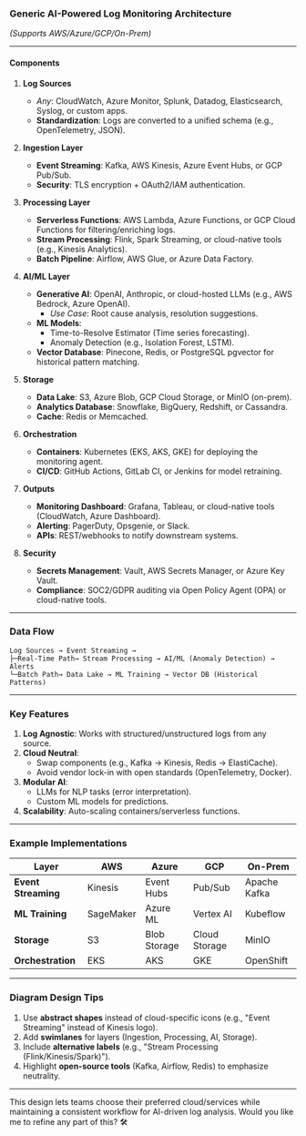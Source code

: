 ### **Generic AI-Powered Log Monitoring Architecture**  
*(Supports AWS/Azure/GCP/On-Prem)*  

---

#### **Components**  
1. **Log Sources**  
   - *Any*: CloudWatch, Azure Monitor, Splunk, Datadog, Elasticsearch, Syslog, or custom apps.  
   - **Standardization**: Logs are converted to a unified schema (e.g., OpenTelemetry, JSON).  

2. **Ingestion Layer**  
   - **Event Streaming**: Kafka, AWS Kinesis, Azure Event Hubs, or GCP Pub/Sub.  
   - **Security**: TLS encryption + OAuth2/IAM authentication.  

3. **Processing Layer**  
   - **Serverless Functions**: AWS Lambda, Azure Functions, or GCP Cloud Functions for filtering/enriching logs.  
   - **Stream Processing**: Flink, Spark Streaming, or cloud-native tools (e.g., Kinesis Analytics).  
   - **Batch Pipeline**: Airflow, AWS Glue, or Azure Data Factory.  

4. **AI/ML Layer**  
   - **Generative AI**: OpenAI, Anthropic, or cloud-hosted LLMs (e.g., AWS Bedrock, Azure OpenAI).  
     - *Use Case*: Root cause analysis, resolution suggestions.  
   - **ML Models**:  
     - Time-to-Resolve Estimator (Time series forecasting).  
     - Anomaly Detection (e.g., Isolation Forest, LSTM).  
   - **Vector Database**: Pinecone, Redis, or PostgreSQL pgvector for historical pattern matching.  

5. **Storage**  
   - **Data Lake**: S3, Azure Blob, GCP Cloud Storage, or MinIO (on-prem).  
   - **Analytics Database**: Snowflake, BigQuery, Redshift, or Cassandra.  
   - **Cache**: Redis or Memcached.  

6. **Orchestration**  
   - **Containers**: Kubernetes (EKS, AKS, GKE) for deploying the monitoring agent.  
   - **CI/CD**: GitHub Actions, GitLab CI, or Jenkins for model retraining.  

7. **Outputs**  
   - **Monitoring Dashboard**: Grafana, Tableau, or cloud-native tools (CloudWatch, Azure Dashboard).  
   - **Alerting**: PagerDuty, Opsgenie, or Slack.  
   - **APIs**: REST/webhooks to notify downstream systems.  

8. **Security**  
   - **Secrets Management**: Vault, AWS Secrets Manager, or Azure Key Vault.  
   - **Compliance**: SOC2/GDPR auditing via Open Policy Agent (OPA) or cloud-native tools.  

---

### **Data Flow**  
```  
Log Sources → Event Streaming →  
├─Real-Time Path→ Stream Processing → AI/ML (Anomaly Detection) → Alerts  
└─Batch Path→ Data Lake → ML Training → Vector DB (Historical Patterns)  
```  

---

### **Key Features**  
1. **Log Agnostic**: Works with structured/unstructured logs from any source.  
2. **Cloud Neutral**:  
   - Swap components (e.g., Kafka → Kinesis, Redis → ElastiCache).  
   - Avoid vendor lock-in with open standards (OpenTelemetry, Docker).  
3. **Modular AI**:  
   - LLMs for NLP tasks (error interpretation).  
   - Custom ML models for predictions.  
4. **Scalability**: Auto-scaling containers/serverless functions.  

---

### **Example Implementations**  
| **Layer**       | **AWS**              | **Azure**            | **GCP**               | **On-Prem**       |  
|------------------|----------------------|-----------------------|-----------------------|-------------------|  
| **Event Streaming** | Kinesis           | Event Hubs            | Pub/Sub               | Apache Kafka      |  
| **ML Training**    | SageMaker         | Azure ML              | Vertex AI             | Kubeflow          |  
| **Storage**        | S3               | Blob Storage          | Cloud Storage         | MinIO             |  
| **Orchestration**  | EKS              | AKS                   | GKE                   | OpenShift         |  

---

### **Diagram Design Tips**  
1. Use **abstract shapes** instead of cloud-specific icons (e.g., "Event Streaming" instead of Kinesis logo).  
2. Add **swimlanes** for layers (Ingestion, Processing, AI, Storage).  
3. Include **alternative labels** (e.g., "Stream Processing (Flink/Kinesis/Spark)").  
4. Highlight **open-source tools** (Kafka, Airflow, Redis) to emphasize neutrality.  

---

This design lets teams choose their preferred cloud/services while maintaining a consistent workflow for AI-driven log analysis. Would you like me to refine any part of this? 🛠️
